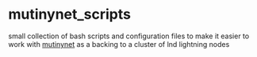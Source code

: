 # mutinynet_scripts 
small collection of bash scripts and configuration files to make it easier to work with [mutinynet](https://blog.mutinywallet.com/mutinynet) as a backing to a cluster of lnd lightning nodes
